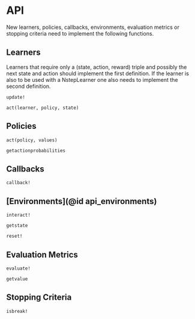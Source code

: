 # API

New learners, policies, callbacks, environments, evaluation metrics or stopping
criteria need to implement the following functions.

## Learners
Learners that require only a (state, action, reward) triple and possibly the
next state and action should implement the first definition. If the learner is
also to be used with a NstepLearner one also needs to implement the second 
definition.
```@docs
update!
```

```@docs
act(learner, policy, state)
```

## Policies
```@docs
act(policy, values)
```

```@docs
getactionprobabilities
```

## Callbacks
```@docs
callback!
```

## [Environments](@id api_environments)
```@docs
interact!
```

```@docs
getstate
```

```@docs
reset!
```

## Evaluation Metrics
```@docs
evaluate!
```

```@docs
getvalue
```

## Stopping Criteria
```@docs
isbreak!
```
